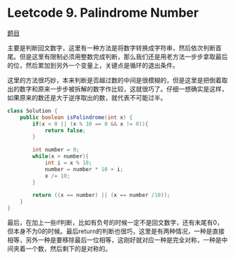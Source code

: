 # Leetcode 9. Palindrome Number

[题目](https://leetcode.com/problems/palindrome-number/)

主要是判断回文数字，这里有一种方法是将数字转换成字符串，然后依次判断首尾。但是这里有限制必须用整数完成判断，那么我们还是用老方法一步步拿取最后的位，然后累加到另外一个变量上，关键点是循环的退出条件。

这里的方法很巧妙，本来判断是否越过数的中间是很模糊的，但是这里是把倒着取出的数字和原来一步步被拆解的数字作比较，这就很巧了。仔细一想确实是这样，如果原来的数还是大于逆序取出的数，就代表不可能过半。

```java
class Solution {
    public boolean isPalindrome(int x) {
        if(x < 0 || (x % 10 == 0 && x != 0)){
            return false;
        }
        
        int number = 0;
        while(x > number){
            int i = x % 10;
            number = number * 10 + i;
            x /= 10;
        }
        
        return ((x == number) || (x == number /10));
    }
}
```

最后，在加上一些if判断，比如有负号的时候一定不是回文数字，还有末尾有0，但本身不为0的时候。最后return的判断也很巧，这里是有两种情况，一种是直接相等，另外一种是要移除最后一位相等，这刚好就对应一种是完全对称，一种是中间夹着一个数，然后剩下的是对称的。